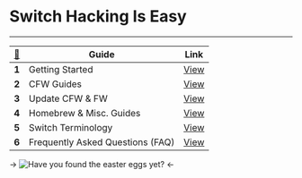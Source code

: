 # Switch Hacking Is Easy
***

[🦝](https://www.youtube.com/watch?v=tKBIrwuvPeg)|Guide | Link
:--: | -- | :--:
**1**| Getting Started | [View](https://rentry.org/Getting_Started)
**2**| CFW Guides| [View](https://rentry.org/CFWGuides)
**3**| Update CFW & FW | [View](https://rentry.org/UpdateCFWAndFW)
**4**| Homebrew & Misc. Guides | [View](https://rentry.org/HomebrewAndMisc)
**5**| Switch Terminology| [View](https://rentry.org/SwitchTerminology)
**6**| Frequently Asked Questions (FAQ) | [View](https://rentry.org/SwitchFAQ)



-> ![Have you found the easter eggs yet?](https://i.imgur.com/wkpKFmC.png) <-